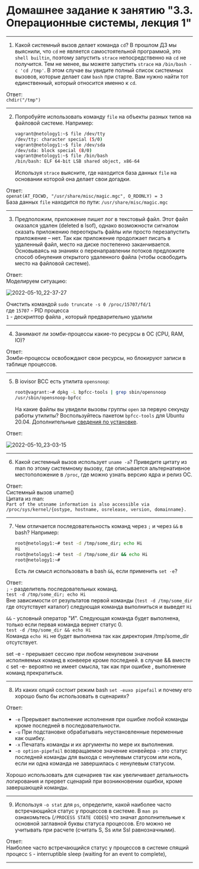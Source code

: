 # Домашнее задание к занятию "3.3. Операционные системы, лекция 1"
---

1. Какой системный вызов делает команда `cd`? В прошлом ДЗ мы выяснили, что `cd` не является самостоятельной  программой, это `shell builtin`, поэтому запустить `strace` непосредственно на `cd` не получится. Тем не менее, вы можете запустить `strace` на `/bin/bash -c 'cd /tmp'`. В этом случае вы увидите полный список системных вызовов, которые делает сам `bash` при старте. Вам нужно найти тот единственный, который относится именно к `cd`.  

Ответ:  
    `chdir("/tmp")`

---

2. Попробуйте использовать команду `file` на объекты разных типов на файловой системе. Например:
    ```bash
    vagrant@netology1:~$ file /dev/tty
    /dev/tty: character special (5/0)
    vagrant@netology1:~$ file /dev/sda
    /dev/sda: block special (8/0)
    vagrant@netology1:~$ file /bin/bash
    /bin/bash: ELF 64-bit LSB shared object, x86-64
    ```
    Используя `strace` выясните, где находится база данных `file` на основании которой она делает свои догадки.  

Ответ:  
    `openat(AT_FDCWD, "/usr/share/misc/magic.mgc", O_RDONLY) = 3`  
    База данных `file` находится по пути: `/usr/share/misc/magic.mgc`

---

3. Предположим, приложение пишет лог в текстовый файл. Этот файл оказался удален (deleted в lsof), однако возможности сигналом сказать приложению переоткрыть файлы или просто перезапустить приложение – нет. Так как приложение продолжает писать в удаленный файл, место на диске постепенно заканчивается. Основываясь на знаниях о перенаправлении потоков предложите способ обнуления открытого удаленного файла (чтобы освободить место на файловой системе).  

Ответ:  
Моделируем ситуацию: 

![2022-05-10_22-37-27](https://user-images.githubusercontent.com/93952387/167718690-9c2a06b2-32a5-4209-b9be-b88875ab0f48.png)

Очистить командой `sudo truncate -s 0 /proc/15707/fd/1`  
где `15707` - PID процесса  
`1` - дескриптор файла , который предварительно удалили

---

4. Занимают ли зомби-процессы какие-то ресурсы в ОС (CPU, RAM, IO)?

Ответ:  
Зомби-процессы освобождают свои ресурсы, но блокируют записи в таблице процессов.

---

5. В iovisor BCC есть утилита `opensnoop`:
    ```bash
    root@vagrant:~# dpkg -L bpfcc-tools | grep sbin/opensnoop
    /usr/sbin/opensnoop-bpfcc
    ```
    На какие файлы вы увидели вызовы группы `open` за первую секунду работы утилиты? Воспользуйтесь пакетом `bpfcc-tools` для Ubuntu 20.04. Дополнительные [сведения по установке](https://github.com/iovisor/bcc/blob/master/INSTALL.md).

Ответ:  

![2022-05-10_23-03-15](https://user-images.githubusercontent.com/93952387/167718755-a325f217-4736-446b-bfde-57e246931178.png)


---

6. Какой системный вызов использует `uname -a`? Приведите цитату из man по этому системному вызову, где описывается альтернативное местоположение в `/proc`, где можно узнать версию ядра и релиз ОС.

Ответ:  
Системный вызов uname()  
Цитата из man:  
`Part of the utsname information is also accessible via /proc/sys/kernel/{ostype, hostname, osrelease, version, domainname}.`

---

7. Чем отличается последовательность команд через `;` и через `&&` в bash? Например:
    ```bash
    root@netology1:~# test -d /tmp/some_dir; echo Hi
    Hi
    root@netology1:~# test -d /tmp/some_dir && echo Hi
    root@netology1:~#
    ```
    Есть ли смысл использовать в bash `&&`, если применить `set -e`?


Ответ:  
`;`  - разделитель последовательных команд.  
`test -d /tmp/some_dir; echo Hi`  
Вне зависимости от результатов первой команды (`test -d /tmp/some_dir` где отсутствует каталог) следующая команда выполниться и выведет `Hi`

`&&` -  условный оператор "И". Следующая команда будет выполнена, только если первая команда вернет статус 0.  
`test -d /tmp/some_dir && echo Hi`  
Команда `echo Hi` не будет выполнена так как директория /tmp/some_dir отсутствует.  

set -e - прерывает сессию при любом ненулевом значении исполняемых команд в конвеере кроме последней.
в случае &&  вместе с set -e- вероятно не имеет смысла, так как при ошибке , выполнение команд прекратиться. 


---

8. Из каких опций состоит режим bash `set -euxo pipefail` и почему его хорошо было бы использовать в сценариях?

Ответ:

* `-e` Прерывает выполнение исполнения при ошибке любой команды кроме последней в последовательности.  
* `-u` При подстановке обрабатывать неустановленные переменные как ошибку.  
* `-x` Печатать команды и их аргументы по мере их выполнения.   
* `-o option-pipefail` возвращаемое значение конвейера - это статус последней команды для выхода с ненулевым статусом или ноль, если ни одна команда не завершилась с ненулевым статусом.  
  
Хорошо использовать для сценариев так как увеличивает детальность логирования и
прервет сценарий при возникновении ошибки, кроме завершающей команды.

---

9.  Используя `-o stat` для `ps`, определите, какой наиболее часто встречающийся статус у процессов в системе. В `man ps` ознакомьтесь (`/PROCESS STATE CODES`) что значат дополнительные к основной заглавной буквы статуса процессов. Его можно не учитывать при расчете (считать S, Ss или Ssl равнозначными).

Ответ:  
Наиболее часто встречающийся статус у процессов в системе спящий процесс `S` - interruptible sleep (waiting for an event to complete),

---
